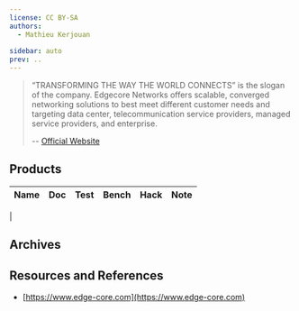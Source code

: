 ```yaml
---
license: CC BY-SA
authors:
  - Mathieu Kerjouan
  
sidebar: auto
prev: ..
---
```


>  “TRANSFORMING THE WAY THE WORLD CONNECTS” is the slogan of the
>  company. Edgecore Networks offers scalable, converged networking
>  solutions to best meet different customer needs and targeting data
>  center, telecommunication service providers, managed service
>  providers, and enterprise.
>
> -- [Official Website](https://www.edge-core.com/company.php)

## Products

| Name                      | Doc | Test | Bench | Hack | Note |
|---------------------------|-----|------|-------|------|------|
| 

## Archives


## Resources and References

 * [https://www.edge-core.com](https://www.edge-core.com)
